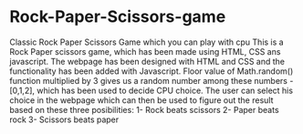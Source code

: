 # Rock-Paper-Scissors-game
Classic Rock Paper Scissors Game which you can play with cpu
This is a Rock Paper scissors game, which has been made using HTML, CSS ans javascript. The webpage has been designed with HTML and CSS and the functionality has been added with Javascript. Floor value of Math.random() function multiplied by 3 gives us a random number among these numbers -[0,1,2], which has been used to decide CPU choice. The user can select his choice in the webpage which can then be used to figure out the result based on these three posibilities:
1- Rock beats scissors
2- Paper beats rock
3- Scissors beats paper
